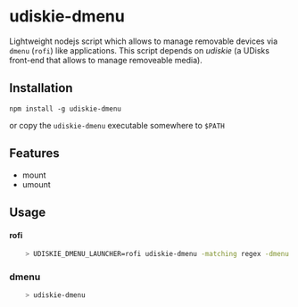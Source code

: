 # udiskie-dmenu
Lightweight nodejs script which allows to manage removable devices via `dmenu` (`rofi`) like applications.
This script depends on *udiskie* (a UDisks front-end that allows to manage removeable media).

Installation
-------------------
`npm install -g udiskie-dmenu`

or copy the `udiskie-dmenu` executable somewhere to `$PATH`

Features
-------------------
* mount
* umount

Usage
-------------------

#### rofi

```bash
    > UDISKIE_DMENU_LAUNCHER=rofi udiskie-dmenu -matching regex -dmenu -i -no-custom -multi-select
```

### dmenu

```bash
    > udiskie-dmenu
```
